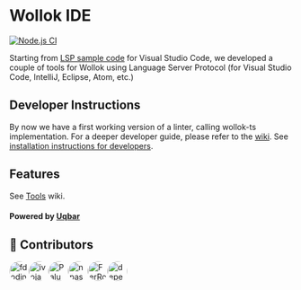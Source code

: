 <!-- DO NOT REMOVE - contributor_list:data:start:["fdodino", "ivojawer", "PalumboN", "npasserini", "FerRomMu", "dependabot[bot]"]:end -->

# Wollok IDE

[![Node.js CI](https://github.com/uqbar-project/wollok-lsp-ide/actions/workflows/node.js.yml/badge.svg)](https://github.com/uqbar-project/wollok-lsp-ide/actions/workflows/node.js.yml)

Starting from [LSP sample code](https://code.visualstudio.com/api/language-extensions/language-server-extension-guide) for Visual Studio Code, we developed a couple of tools for Wollok using Language Server Protocol (for Visual Studio Code, IntelliJ, Eclipse, Atom, etc.)

## Developer Instructions

By now we have a first working version of a linter, calling wollok-ts implementation. For a deeper developer guide, please refer to the [wiki](https://github.com/uqbar-project/wollok-lsp-ide/wiki). See [installation instructions for developers](https://github.com/uqbar-project/wollok-lsp-ide/wiki/Development-Environment).

## Features

See [Tools](https://github.com/uqbar-project/wollok-lsp-ide/wiki/Tools) wiki.

#### Powered by [Uqbar](https://uqbar.org/)


<!-- prettier-ignore-start -->
<!-- DO NOT REMOVE - contributor_list:start -->
## 👥 Contributors

<img src="https://avatars.githubusercontent.com/u/4549002?v=4>" height="35" width="35" style="border-radius: 50% !important;" alt="fdodino"/><img src="https://avatars.githubusercontent.com/u/18614957?v=4>" height="35" width="35" style="border-radius: 50% !important;" alt="ivojawer"/><img src="https://avatars.githubusercontent.com/u/4098184?v=4>" height="35" width="35" style="border-radius: 50% !important;" alt="PalumboN"/><img src="https://avatars.githubusercontent.com/u/4633913?v=4>" height="35" width="35" style="border-radius: 50% !important;" alt="npasserini"/><img src="https://avatars.githubusercontent.com/u/70177008?v=4>" height="35" width="35" style="border-radius: 50% !important;" alt="FerRomMu"/><img src="https://avatars.githubusercontent.com/in/29110?v=4>" height="35" width="35" style="border-radius: 50% !important;" alt="dependabot[bot]"/>
<!-- DO NOT REMOVE - contributor_list:end -->
<!-- prettier-ignore-end -->